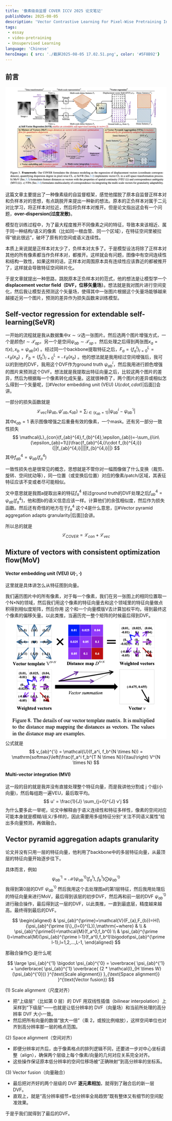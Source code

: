 ```yaml
---
title: '像素级自监督 COVER ICCV 2025 论文笔记'
publishDate: 2025-08-05
description: 'Vector Contrastive Learning For Pixel-Wise Pretraining In Medical Vision'
tags:
 - essay
 - video-pretraining
 - Unsupervised Learning
language: 'Chinese'
heroImage: { src: './截屏2025-08-05 17.02.51.png', color: '#5F8B92'}
---
```


## 前言

![alt text](./截屏2025-08-05%2017.02.51.png)

这篇文章主要提出了一种像素级的自监督框架，感觉他摆脱了原本自监督正样本对和负样本对的思想，有点跳脱开来提出一种新的想法。原本的正负样本对属于二元对比学习，将正样本对拉近，然后将负样本对推开。但是论文指出这会有一个问题，**over-dispersion(过度发散)**。

模型在训练过程中，为了最大程度推开不同像素之间的特征，导致本来该相近、属于同一种结构/语义的像素（比如同一根血管、同一个区域），在特征空间里被拉得“彼此很远”，破坏了原有的空间或语义连续性。

本质上来说就是正样本对太少了，负样本对太多了。于是模型设法将除了正样本对其他的所有像素都当作负样本对，都推开。这样就会有问题，图像中有空间连续性和结构一致性，如果这样的话，正样本对周围原本具有连续性应该靠近的都被推开了，这样就会导致特征空间碎片化。

于是文章就提出一种思路，跳脱原本正负样本对的范式，他的想法是让模型学一个**displacement vector field（DVF，位移矢量场）**。想法就是我对图片进行空间变化，然后我让模型去预测这个矢量场，使得其中一张图片根据这个矢量场能够越来越接近另一个图片，预测的差异作为损失函数来训练模型。

## Self-vector regression for extendable self-learning(SeVR)

一开始的流程就是我从数据集中$x\sim\mathcal{D}$选一张图片。然后选两个图片增强方式，一个是颜色$t\sim\mathcal{T}_{ap}$，另一个是空间$\psi_{ab}\sim\mathcal{T}_{sp}$ 。然后处理之后得到两张图$x_{a}=t(x),x_{b}=\psi_{ab}(x)$ 。经过同一个backbone提取特征之后，$F_{a}=\{f_{a}^{l}\}_{l=0}^{L}={\mathcal{N}_{\theta}}(x_{a})$  ，$F_{b}=\{f_{b}^{l}\}_{l=0}^{L}={\mathcal{N}_{\theta}}(x_{b})$ 。他的想法就是我用经过空间增强后，我可以的到他的DVF，我用这个DVF作为ground truth $\psi_{ab}^{i}$，然后我用进行颜色增强的图片来预测这个DVF。想法就是我提取出特征向量之后，比较这两个图片的差异，然后为根据每一个像素转化成矢量。这就很神奇了，两个图片的差异或相似怎么得到一个矢量呢，[[#Vector embedding unit (VEU) $U( cdot, cdot)$|后面]]会讲。

一部分的损失函数就是
$$
\mathcal{L}_{vec}(\psi_{ab},\psi'_{ab},\epsilon_{ab})=\sum_{i\in\{\epsilon_{ab}=1\}}|\psi_{ab}^{i}-\psi_{ab}^{'i}|
$$
其中$\epsilon_{ab}=1$ 表示图像增强之后重叠有效的像素，一个mask。还有另一部分一致性损失
$$
\mathcal{L}_{con}(f_{ab}^{4},f_{b}^{4},\epsilon_{ab})=-\sum_{i\in\{\epsilon_{ab}=1\}}\frac{f_{ab}^{4,i}\cdot f_{b}^{4,i}}{||f_{ab}^{4,i}||||f_{b}^{4,i}||}
$$
其中$f_{ab}^4=\psi_{ab}(f_a^4)$

一致性损失也是很常见的概念，思想就是不管你对一幅图像做了什么变换（裁剪、旋转、空间扰动等），同一位置（或变换后位置）对应的像素/patch/区域，其表征特征应该不变或者尽可能相似。

文中意思就是我图a提取出来的特征$f_a^4$ 经过ground truth的DVF处理之后$f_{ab}^4=\psi_{ab}(f_a^4)$，他和图b的语义信息应该一样。计算他们的余弦相似度，然后作为损失函数。然后还有奇怪的地方在于$f_a^4$ 这个4是什么意思，[[#Vector pyramid aggregation adapts granularity|后面]]会讲。

所以总的就是$$\mathcal{L}_{COVER}=\mathcal{L}_{con}+\mathcal{L}_{vec}$$

## Mixture of vectors with consistent optimization flow(MoV)

#### Vector embedding unit (VEU) $U(\cdot,\cdot)$ 

这里就是具体讲怎么从特征图到向量。

我们遍历图片中的所有像素，对于每一个像素，我们在另一张图上的相同位置取一个N×N的领域，然后我们用这个像素的特征向量去和这个领域里的特征向量做点积得到相似度矩阵，然后你用
这个和一个向量模版V去计算加权平均，得到最终这个像素的偏移矢量。以此类推，当遍历完一整个矩阵的时候最后得到DVF。
![alt text](./截屏2025-08-05%2020.02.47.png)
公式就是
$$
v_{ab}^{'i} = \mathcal{U}(f_a^i, f_b^{N \times N}) = \mathrm{softmax}\left(\frac{f_a^i f_b^{T N \times N}}{\tau}\right) V^{N \times N}
$$

#### Multi-vector integration (MVI) 

这一段的目的就是我并没有直接处理整个特征向量，而是我讲他分割成 j 个组(小向量)，然后每组跑一遍VEU，最后取平均。
$$
u' = \frac{1}{J} \sum_{j=0}^{J} v'j
$$
为什么要多此一举呢，论文中解释由于语义连续性和特征多样性，像素的空间对应可能本身就是模糊/歧义/多样的，因此需要用多组特征分别“关注不同语义属性”给出多向量预测，再做融合。

## Vector pyramid aggregation adapts granularity

论文并没有只用一层的特征向量，他利用了backbone中的多层特征向量，从最顶层的特征向量开始逐步往下。

具体而言，例如
$$
\psi_{ab}^{\prime1}=\mathcal{M}(\psi_{ab}^{\prime0}(f_{a}^{1}),f_{b}^{1})\bigodot\psi_{ab}^{\prime0}
$$
我得到第0层的DVF $\psi_{ab}^{\prime0}$ 然后我用这个去处理图a的第1层特征，然后我用处理后的特征向量来进行MoV，最后得到该层的初步DVF，然后再和前一层的DVF  $\psi_{ab}^{\prime0}$ 进行融合操作，最后得到这一层的DVF，以此类推，一直到最底层，精度越来越高。最终得到最后的DVF。

$$
\begin{aligned}
 & \psi_{ab}^{\prime}=\mathcal{V}(F_{a},F_{b})=H(\{\psi_{ab}^{\prime l}\}_{l=0}^{L}),\mathrm{~where} &  \\
 & \psi_{ab}^{\prime0}=\mathcal{M}(f_a^0,f_b^0) \\
 & \psi_{ab}^{\prime l}=\mathcal{M}(\psi_{ab}^{\prime l-1}(f_a^l),f_b^l)\bigodot\psi_{ab}^{\prime l-1},l=1,2,...,L-1,
\end{aligned}
$$

那融合操作$\bigodot$ 是什么呢

$$
 \large \psi_{ab}^{'1} \bigodot \psi_{ab}^{'0} = \overbrace{ \psi_{ab}^{'1} + \underbrace{ \psi_{ab}^{'1} \overbrace{ (2 * \mathcal{I}_{H \times W}(\psi_{ab}^{'0})) }^{\text{Scale alignment}} }_{\text{Space alignment}} }^{\text{Vector fusion}}
 $$

 (1) Scale alignment（尺度对齐）
- 把“上级层”（比如第 0 层）的 DVF 用双线性插值（bilinear interpolation）上采样到“下级层”——也就是让低分辨率的 DVF（向量场）和当前所处理的高分辨率 DVF 大小一致。
- 然后把所有向量的数值“放大一倍”（乘 2，或按比例缩放），这样空间单位也对齐到高分辨率那一层的格点范围。

(2) Space alignment（空间对齐）
- 即便分辨率对齐后，由于像素格点的排列逻辑不同，还要进一步对中心坐标调整（align），确保两个层级上每个像素/向量的几何对应关系完全对齐。
- 这些操作保证原本低分辨率的空间位移场被“正确映射”到高分辨率的坐标系。

(3) Vector fusion（向量融合）
- 最后把对齐好的两个层级的 DVF **逐元素相加**，就得到了融合后的新一层 DVF。
- 直观上，就是“高分辨率细节+低分辨率全局趋势”既有整体又有细节的空间配准效果。

于是乎我们就得到了最后的DVF。